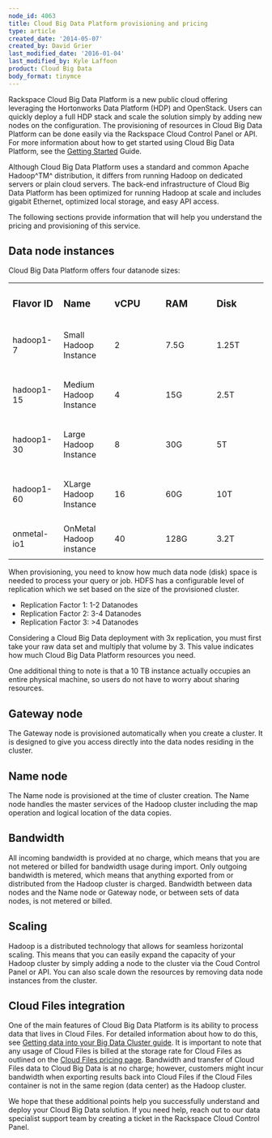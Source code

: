 ```yaml
---
node_id: 4063
title: Cloud Big Data Platform provisioning and pricing
type: article
created_date: '2014-05-07'
created_by: David Grier
last_modified_date: '2016-01-04'
last_modified_by: Kyle Laffoon
product: Cloud Big Data
body_format: tinymce
---
```


Rackspace Cloud Big Data Platform is a new public cloud offering
leveraging the Hortonworks Data Platform (HDP) and OpenStack. Users can
quickly deploy a full HDP stack and scale the solution simply by adding
new nodes on the configuration. The provisioning of resources in Cloud
Big Data Platform can be done easily via the Rackspace Cloud Control
Panel or API. For more information about how to get started using Cloud
Big Data Platform, see the [Getting
Started](http://docs.rackspace.com/cbd/api/v1.0/cbd-getting-started/content/DB_Doc_Change_History.html)
Guide.

Although Cloud Big Data Platform uses a standard and common Apache
Hadoop^TM^ distribution, it differs from running Hadoop on dedicated
servers or plain cloud servers. The back-end infrastructure of Cloud Big
Data Platform has been optimized for running Hadoop at scale and
includes gigabit Ethernet, optimized local storage, and easy API access.

The following sections provide information that will help you understand
the pricing and provisioning of this service.

Data node instances
-------------------

Cloud Big Data Platform offers four datanode sizes:

<table>
<colgroup>
<col width="20%" />
<col width="20%" />
<col width="20%" />
<col width="20%" />
<col width="20%" />
</colgroup>
<tbody>
<tr class="odd">
<td align="left"><h3 id="flavor-id"><strong>Flavor ID</strong></h3></td>
<td align="left"><h3 id="name"><strong>Name</strong></h3></td>
<td align="left"><h3 id="vcpu"><strong>vCPU</strong></h3></td>
<td align="left"><h3 id="ram"><strong>RAM</strong></h3></td>
<td align="left"><h3 id="disk"><strong>Disk</strong></h3></td>
</tr>
<tr class="even">
<td align="left"><p>hadoop1-7</p></td>
<td align="left"><p>Small Hadoop Instance</p></td>
<td align="left"><p>2</p></td>
<td align="left"><p>7.5G</p></td>
<td align="left"><p>1.25T</p></td>
</tr>
<tr class="odd">
<td align="left"><p>hadoop1-15</p></td>
<td align="left"><p>Medium Hadoop Instance</p></td>
<td align="left"><p>4</p></td>
<td align="left"><p>15G</p></td>
<td align="left"><p>2.5T</p></td>
</tr>
<tr class="even">
<td align="left"><p>hadoop1-30</p></td>
<td align="left"><p>Large Hadoop Instance</p></td>
<td align="left"><p>8</p></td>
<td align="left"><p>30G</p></td>
<td align="left"><p>5T</p></td>
</tr>
<tr class="odd">
<td align="left"><p>hadoop1-60</p></td>
<td align="left"><p>XLarge Hadoop Instance</p></td>
<td align="left"><p>16</p></td>
<td align="left"><p>60G</p></td>
<td align="left"><p>10T</p></td>
</tr>
<tr class="even">
<td align="left"><p>onmetal-io1</p></td>
<td align="left">OnMetal Hadoop instance</td>
<td align="left">40</td>
<td align="left">128G</td>
<td align="left">3.2T</td>
</tr>
</tbody>
</table>

When provisioning, you need to know how much data node (disk) space is
needed to process your query or job. HDFS has a configurable level of
replication which we set based on the size of the provisioned cluster.

-   <span>Replication Factor 1: 1-2 Datanodes</span>
-   <span>Replication Factor 2: 3-4 Datanodes</span>
-   <span>Replication Factor 3: &gt;4 Datanodes</span>

Considering a Cloud Big Data deployment with 3x replication, you must
first take your raw data set and multiply that volume by 3. This value
indicates how much Cloud Big Data Platform resources you need.

One additional thing to note is that a 10 TB instance actually occupies
an entire physical machine, so users do not have to worry about sharing
resources.

Gateway node
------------

The Gateway node is provisioned automatically when you create a cluster.
It is designed to give you access directly into the data nodes residing
in the cluster.

Name node
---------

The Name node is provisioned at the time of cluster creation. The Name
node handles the master services of the Hadoop cluster including the map
operation and logical location of the data copies.

Bandwidth
---------

All incoming bandwidth is provided at no charge, which means that you
are not metered or billed for bandwidth usage during import. Only
outgoing bandwidth is metered, which means that anything exported from
or distributed from the Hadoop cluster is charged. Bandwidth between
data nodes and the Name node or Gateway node, or between sets of data
nodes, is not metered or billed.

Scaling
-------

Hadoop is a distributed technology that allows for seamless horizontal
scaling. This means that you can easily expand the capacity of your
Hadoop cluster by simply adding a node to the cluster via the Coud
Control Panel or API. You can also scale down the resources by removing
data node instances from the cluster.

Cloud Files integration
-----------------------

One of the main features of Cloud Big Data Platform is its ability to
process data that lives in Cloud Files. For detailed information about
how to do this, see [Getting data into your Big Data Cluster
guide](/how-to/getting-data-into-your-big-data-cluster).
It is important to note that any usage of Cloud Files is billed at the
storage rate for Cloud Files as outlined on the [Cloud Files pricing
page](http://www.rackspace.com/cloud/files/pricing/). Bandwidth and
transfer of Cloud Files data to Cloud Big Data is at no charge; however,
customers might incur bandwidth when exporting results back into Cloud
Files if the Cloud Files container is not in the same region (data
center) as the Hadoop cluster.

We hope that these additional points help you successfully understand
and deploy your Cloud Big Data solution. If you need help, reach out to
our data specialist support team by creating a ticket in the Rackspace
Cloud Control Panel.


